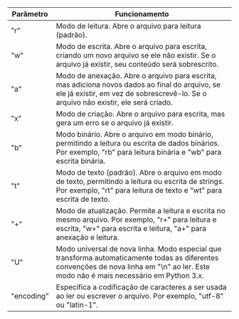 | Parâmetro | Funcionamento |
|-----------|---------------|
| "r"       | Modo de leitura. Abre o arquivo para leitura (padrão). |
| "w"       | Modo de escrita. Abre o arquivo para escrita, criando um novo arquivo se ele não existir. Se o arquivo já existir, seu conteúdo será sobrescrito. |
| "a"       | Modo de anexação. Abre o arquivo para escrita, mas adiciona novos dados ao final do arquivo, se ele já existir, em vez de sobrescrevê-lo. Se o arquivo não existir, ele será criado. |
| "x"       | Modo de criação. Abre o arquivo para escrita, mas gera um erro se o arquivo já existir. |
| "b"       | Modo binário. Abre o arquivo em modo binário, permitindo a leitura ou escrita de dados binários. Por exemplo, "rb" para leitura binária e "wb" para escrita binária. |
| "t"       | Modo de texto (padrão). Abre o arquivo em modo de texto, permitindo a leitura ou escrita de strings. Por exemplo, "rt" para leitura de texto e "wt" para escrita de texto. |
| "+"       | Modo de atualização. Permite a leitura e escrita no mesmo arquivo. Por exemplo, "r+" para leitura e escrita, "w+" para escrita e leitura, "a+" para anexação e leitura. |
| "U"       | Modo universal de nova linha. Modo especial que transforma automaticamente todas as diferentes convenções de nova linha em "\n" ao ler. Este modo não é mais necessário em Python 3.x. |
| "encoding" | Especifica a codificação de caracteres a ser usada ao ler ou escrever o arquivo. Por exemplo, "utf-8" ou "latin-1". |